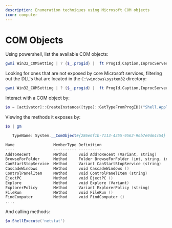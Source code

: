 ```yaml
---
description: Enumeration techniques using Microsoft COM objects
icon: computer
---
```


# COM Objects

Using powershell, list the available COM objects:

```powershell
gwmi Win32_COMSetting | ? {$_.progid} |  ft ProgId,Caption,InprocServer32
```

Looking for ones that are not exposed by core Microsoft services, filtering out the DLL's that are located in the `C:\windows\system32` directory:

```powershell
gwmi Win32_COMSetting | ? {$_.progid} |  ft ProgId,Caption,InprocServer32 | findstr /iv system32
```

Interact with a COM object by: 
```powershell
$o = [activator]::CreateInstance([type]::GetTypeFromProgID(("Shell.Application.1")))
```

Viewing the methods it exposes by:
```powershell
$o | gm 

   TypeName: System.__ComObject#{286e6f1b-7113-4355-9562-96b7e9d64c54}

Name                 MemberType Definition
----                 ---------- ----------
AddToRecent          Method     void AddToRecent (Variant, string)
BrowseForFolder      Method     Folder BrowseForFolder (int, string, int, Variant)
CanStartStopService  Method     Variant CanStartStopService (string)
CascadeWindows       Method     void CascadeWindows ()
ControlPanelItem     Method     void ControlPanelItem (string)
EjectPC              Method     void EjectPC ()
Explore              Method     void Explore (Variant)
ExplorerPolicy       Method     Variant ExplorerPolicy (string)
FileRun              Method     void FileRun ()
FindComputer         Method     void FindComputer ()
....

```

And calling methods:
```powershell
$o.ShellExecute('netstat')
```

